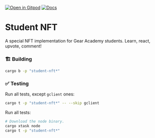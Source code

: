[![Open in Gitpod](https://img.shields.io/badge/Open_in-Gitpod-white?logo=gitpod)](https://gitpod.io/#FOLDER=student-nft/https://github.com/gear-foundation/dapps)
[![Docs](https://img.shields.io/github/actions/workflow/status/gear-foundation/dapps/contracts-docs.yml?logo=rust&label=docs)](https://dapps.gear.rs/student_nft_io)

# Student NFT

A special NFT implementation for Gear Academy students. Learn, react, upvote, comment!

### 🏗️ Building

```sh
cargo b -p "student-nft*"
```

### ✅ Testing

Run all tests, except `gclient` ones:
```sh
cargo t -p "student-nft*" -- --skip gclient
```

Run all tests:
```sh
# Download the node binary.
cargo xtask node
cargo t -p "student-nft*"
```
